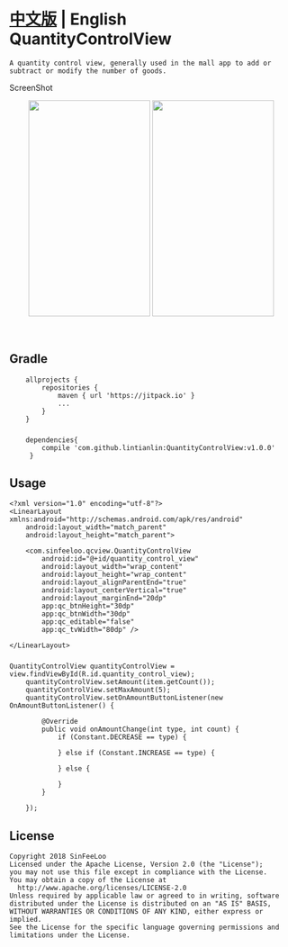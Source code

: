 [中文版](README_CN.md) | **English** </br>
QuantityControlView
==========
    A quantity control view, generally used in the mall app to add or subtract or modify the number of goods.


  
ScreenShot
<div align=center><img width="216" height="384" src="https://github.com/lintianlin/MonthPicker/blob/master/Gif/quantityControlView.gif"/>
<img width="216" height="384" src="https://github.com/lintianlin/MonthPicker/blob/master/Gif/quantityControlView2.gif"/>
</div>

  

## Gradle 
		allprojects {
    		repositories {
        		maven { url 'https://jitpack.io' }
				...
    		}
		}
###
		dependencies{
			compile 'com.github.lintianlin:QuantityControlView:v1.0.0'
		 }

## Usage
	<?xml version="1.0" encoding="utf-8"?>
	<LinearLayout xmlns:android="http://schemas.android.com/apk/res/android"
    	android:layout_width="match_parent"
    	android:layout_height="match_parent">

    	<com.sinfeeloo.qcview.QuantityControlView
	        android:id="@+id/quantity_control_view"
	        android:layout_width="wrap_content"
	        android:layout_height="wrap_content"
	        android:layout_alignParentEnd="true"
	        android:layout_centerVertical="true"
	        android:layout_marginEnd="20dp"
	        app:qc_btnHeight="30dp"
	        app:qc_btnWidth="30dp"
	        app:qc_editable="false"
	        app:qc_tvWidth="80dp" />

	</LinearLayout>

###
	QuantityControlView quantityControlView = view.findViewById(R.id.quantity_control_view);
		quantityControlView.setAmount(item.getCount());
        quantityControlView.setMaxAmount(5);
        quantityControlView.setOnAmountButtonListener(new OnAmountButtonListener() {

            @Override
            public void onAmountChange(int type, int count) {
                if (Constant.DECREASE == type) {

                } else if (Constant.INCREASE == type) {

                } else {

                }
            }

        });
  
    

 ## License

    Copyright 2018 SinFeeLoo
    Licensed under the Apache License, Version 2.0 (the "License");
    you may not use this file except in compliance with the License.
    You may obtain a copy of the License at
      http://www.apache.org/licenses/LICENSE-2.0
    Unless required by applicable law or agreed to in writing, software
    distributed under the License is distributed on an "AS IS" BASIS,
    WITHOUT WARRANTIES OR CONDITIONS OF ANY KIND, either express or implied.
    See the License for the specific language governing permissions and
    limitations under the License.
